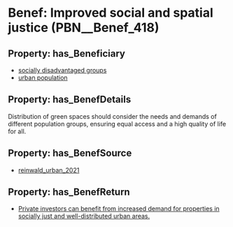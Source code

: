 # Benef: __Improved social and spatial justice__ (PBN__Benef_418)

## Property: has_Beneficiary

* [socially disadvantaged groups](../Stakeholder/PBN__Stakeholder_199)
* [urban population](../Stakeholder/PBN__Stakeholder_198)

## Property: has_BenefDetails

Distribution of green spaces should consider the needs and demands of different population groups, ensuring equal access and a high quality of life for all.

## Property: has_BenefSource

* [reinwald_urban_2021](../Article/PBN__Article_83)

## Property: has_BenefReturn

* [Private investors can benefit from increased demand for properties in socially just and well-distributed urban areas.](../BenefReturn/PBN__BenefReturn_448)

